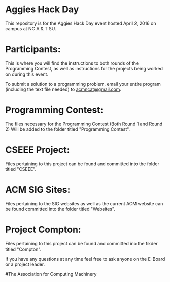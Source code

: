 # Aggies Hack Day
This repository is for the Aggies Hack Day event hosted April 2, 2016 on campus at NC A &amp; T SU.

# Participants:
This is where you will find the instructions to both rounds of the Programming Contest, as well as instructions for the projects being worked on during this event.

To submit a solution to a programming problem, email your entire program (including the text file needed) to acmncat@gmail.com.

# Programming Contest:
The files necessary for the Programming Contest (Both Round 1 and Round 2) Will be added to the folder titled "Programming Contest".

# CSEEE Project: 
Files pertaining to this project can be found and committed into the folder titled "CSEEE".

# ACM SIG Sites:
Files pertaining to the SIG websites as well as the current ACM website can be found committed into the folder titled "Websites".

# Project Compton:
Files pertaining to this project can be found and committed ino the fikder titled "Compton".






If you have any questions at any time feel free to ask anyone on the E-Board or a project leader. 


#The Association for Computing Machinery
